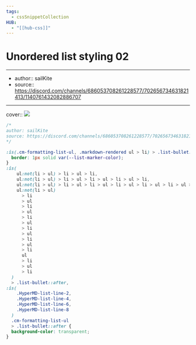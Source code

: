 ```yaml
---
tags:
  - cssSnippetCollection 
HUB:
  - "[[hub-css]]"
---
```

# Unordered list styling 02

---

- author:: sailKite
- source:: https://discord.com/channels/686053708261228577/702656734631821413/1140761432082886707

---

cover:: ![](https://i.imgur.com/ZicMDLz.png)

```css
/*
author: sailKite
source: https://discord.com/channels/686053708261228577/702656734631821413/1140761432082886707
*/

:is(.cm-formatting-list-ul, .markdown-rendered ul > li) > .list-bullet::after {
  border: 1px solid var(--list-marker-color);
}
:is(
    ul:not(li > ul) > li > ul > li,
    ul:not(li > ul) > li > ul > li > ul > li > ul > li,
    ul:not(li > ul) > li > ul > li > ul > li > ul > li > ul > li > ul > li,
    ul:not(li > ul)
      > li
      > ul
      > li
      > ul
      > li
      > ul
      > li
      > ul
      > li
      > ul
      > li
      ul
      > li
      > ul
      > li
  )
  > .list-bullet::after,
:is(
    .HyperMD-list-line-2,
    .HyperMD-list-line-4,
    .HyperMD-list-line-6,
    .HyperMD-list-line-8
  )
  .cm-formatting-list-ul
  > .list-bullet::after {
  background-color: transparent;
}
```
